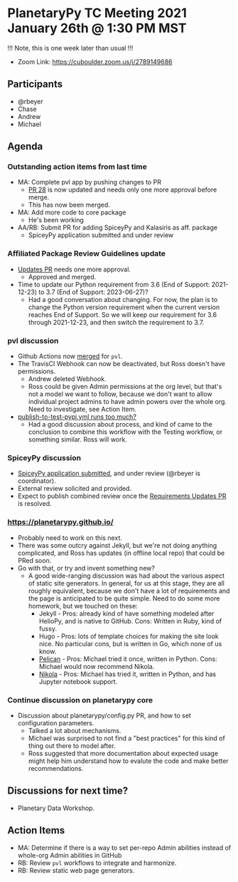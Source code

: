 # PlanetaryPy TC Meeting 2021 January 26th @ 1:30 PM MST

!!! Note, this is one week later than usual !!!

* Zoom Link: https://cuboulder.zoom.us/j/2789149686

## Participants

* @rbeyer
* Chase
* Andrew
* Michael

## Agenda

### Outstanding action items from last time

* MA: Complete pvl app by pushing changes to PR
  - [PR 28](https://github.com/planetarypy/TC/pull/28) is now updated and needs only
    one more approval before merge.
  - This has now been merged.
* MA: Add more code to core package
  - He's been working
* AA/RB: Submit PR for adding SpiceyPy and Kalasiris as aff. package
  - SpiceyPy application submitted and under review


### Affiliated Package Review Guidelines update

* [Updates PR](https://github.com/planetarypy/TC/pull/46) needs one more approval.
  - Approved and merged.
* Time to update our Python requirement from 3.6 (End of Support: 2021-12-23) to 
  3.7 (End of Support: 2023-06-27)?
  - Had a good conversation about changing.  For now, the plan is to change the
    Python version requirement when the current version reaches End of Support.
    So we will keep our requirement for 3.6 through 2021-12-23, and then switch the
    requirement to 3.7.


### pvl discussion

* Github Actions now [merged](https://github.com/planetarypy/pvl/pull/76) for `pvl`.
* The TravisCI Webhook can now be deactivated, but Ross doesn't have permissions.
	- Andrew deleted Webhook.
	- Ross could be given Admin permissions at the org level, but that's not a model
      we want to follow, because we don't want to allow individual project admins to 
      have admin powers over the whole org.  Need to investigate, see Action Item.
* [publish-to-test-pypi.yml runs too much?](https://github.com/planetarypy/pvl/issues/77)
	- Had a good discussion about process, and kind of came to the conclusion to 
      combine this workflow with the Testing workflow, or something similar.  Ross
      will work.


### SpiceyPy discussion

* [SpiceyPy application submitted](https://github.com/planetarypy/TC/pull/44), and
  under review (@rbeyer is coordinator).
* External review solicited and provided.
* Expect to publish combined review once the 
  [Requirements Updates PR](https://github.com/planetarypy/TC/pull/46) is 
  resolved.

  
### https://planetarypy.github.io/

* Probably need to work on this next.
* There was some outcry against Jekyll, but we're not doing anything complicated,
  and Ross has updates (in offline local repo) that could be PRed soon.
* Go with that, or try and invent something new?
  - A good wide-ranging discussion was had about the various aspect of static site
    generators.  In general, for us at this stage, they are all roughly equivalent,
    because we don't have a lot of requirements and the page is anticipated to be
    quite simple.  Need to do some more homework, but we touched on these:
    - Jekyll - Pros: already kind of have something modeled after HelioPy, and is 
      native to GitHub. Cons: Written in Ruby, kind of fussy.
	- Hugo - Pros: lots of template choices for making the site look nice.  No
      particular cons, but is written in Go, which none of us know.
    - [Pelican](https://blog.getpelican.com) - Pros: Michael tried it once, written
      in Python.  Cons: Michael would now recommend Nikola.
	- [Nikola](https://getnikola.com) - Pros: Michael has tried it, written in Python,
      and has Jupyter notebook support.


### Continue discussion on planetarypy core

* Discussion about planetarypy/config.py PR, and how to set configuration parameters.
  - Talked a lot about mechanisms.
  - Michael was surprised to not find a "best practices" for this kind of thing
    out there to model after.
  - Ross suggested that more documentation about expected usage might help him
    understand how to evalute the code and make better recommendations.


## Discussions for next time?

* Planetary Data Workshop.


## Action Items

* MA: Determine if there is a way to set per-repo Admin abilities instead of 
  whole-org Admin abilities in GitHub
* RB: Review `pvl` workflows to integrate and harmonize.
* RB: Review static web page generators.
